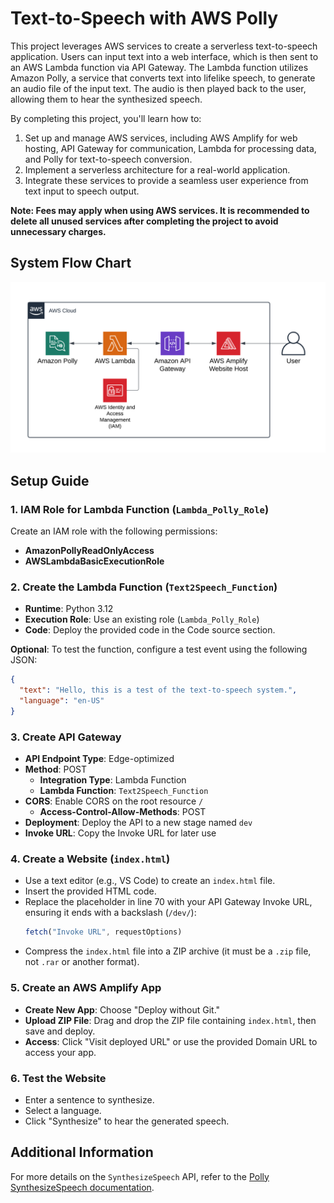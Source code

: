 # Text-to-Speech with AWS Polly

This project leverages AWS services to create a serverless text-to-speech application. Users can input text into a web interface, which is then sent to an AWS Lambda function via API Gateway. The Lambda function utilizes Amazon Polly, a service that converts text into lifelike speech, to generate an audio file of the input text. The audio is then played back to the user, allowing them to hear the synthesized speech.

By completing this project, you'll learn how to:
1. Set up and manage AWS services, including AWS Amplify for web hosting, API Gateway for communication, Lambda for processing data, and Polly for text-to-speech conversion.
2. Implement a serverless architecture for a real-world application.
3. Integrate these services to provide a seamless user experience from text input to speech output.

**Note: Fees may apply when using AWS services. It is recommended to delete all unused services after completing the project to avoid unnecessary charges.**

## System Flow Chart
![System Flow Chart](https://github.com/ZionC27/TextToSpeech_AWS_Polly/blob/main/FlowChartPolly.png)

## Setup Guide

### 1. IAM Role for Lambda Function (`Lambda_Polly_Role`)
Create an IAM role with the following permissions:
- **AmazonPollyReadOnlyAccess**
- **AWSLambdaBasicExecutionRole**


### 2. Create the Lambda Function (`Text2Speech_Function`)
- **Runtime**: Python 3.12
- **Execution Role**: Use an existing role (`Lambda_Polly_Role`)
- **Code**: Deploy the provided code in the Code source section.

**Optional**: To test the function, configure a test event using the following JSON:
```JSON
{
  "text": "Hello, this is a test of the text-to-speech system.",
  "language": "en-US"
}
```

### 3. Create API Gateway
- **API Endpoint Type**: Edge-optimized
- **Method**: POST
  - **Integration Type**: Lambda Function
  - **Lambda Function**: `Text2Speech_Function`
- **CORS**: Enable CORS on the root resource `/`
  - **Access-Control-Allow-Methods**: POST
- **Deployment**: Deploy the API to a new stage named `dev`
- **Invoke URL**: Copy the Invoke URL for later use

### 4. Create a Website (`index.html`)
- Use a text editor (e.g., VS Code) to create an `index.html` file.
- Insert the provided HTML code.
- Replace the placeholder in line 70 with your API Gateway Invoke URL, ensuring it ends with a backslash (`/dev/`):
  ```js
  fetch("Invoke URL", requestOptions)
  ```
- Compress the `index.html` file into a ZIP archive (it must be a `.zip` file, not `.rar` or another format).

### 5. Create an AWS Amplify App
- **Create New App**: Choose "Deploy without Git."
- **Upload ZIP File**: Drag and drop the ZIP file containing `index.html`, then save and deploy.
- **Access**: Click "Visit deployed URL" or use the provided Domain URL to access your app.

### 6. Test the Website
- Enter a sentence to synthesize.
- Select a language.
- Click "Synthesize" to hear the generated speech.

## Additional Information
For more details on the `SynthesizeSpeech` API, refer to the [Polly SynthesizeSpeech documentation](https://docs.aws.amazon.com/polly/latest/dg/API_SynthesizeSpeech.html#polly-SynthesizeSpeech-request-LanguageCode).
